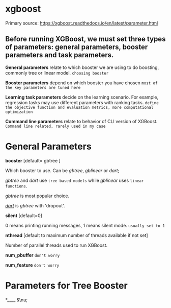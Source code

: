 # xgboost
  Primary source: https://xgboost.readthedocs.io/en/latest/parameter.html
  
## Before running XGBoost, we must set three types of parameters: general parameters, booster parameters and task parameters.

  __General parameters__ relate to which booster we are using to do boosting, commonly tree or linear model.
  `choosing booster`
  
  __Booster parameters__ depend on which booster you have chosen
  `most of the key parameters are tuned here`
  
  __Learning task parameters__ decide on the learning scenario. For example, regression tasks may use different parameters with ranking     tasks.
  `define the objective function and evaluation metrics, more computational optimization`
  
  __Command line parameters__ relate to behavior of CLI version of XGBoost.
  `Command line related, rarely used in my case`
  
  
# General Parameters
  __booster__ [default= gbtree ]
  
  Which booster to use. Can be _gbtree_, _gblinear_ or _dart_; 
  
  _gbtree_ and _dart_ use `tree based models` while _gblinear_ uses `linear functions`.
  
  _gbtree_ is most popular choice.
  
  [_dart_](https://xgboost.readthedocs.io/en/latest/tutorials/dart.html#dart-booster) is _gbtree_ with 'dropout'.
  

  __silent__ [default=0]
  
  0 means printing running messages, 1 means silent mode. `usually set to 1`
  
  
  __nthread__ [default to maximum number of threads available if not set]
  
  Number of parallel threads used to run XGBoost.
  
  __num_pbuffer__  `don't worry`
  
  __num_feature__ `don't worry`
  
  
# Parameters for Tree Booster
  *____ &\nu;
  
  
  
  
  
